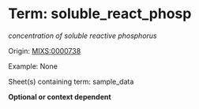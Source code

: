 # Term: soluble_react_phosp

*concentration of soluble reactive phosphorus*

Origin: [MIXS:0000738](https://w3id.org/mixs/0000738)

Example: None

Sheet(s) containing term: sample_data

**Optional or context dependent**